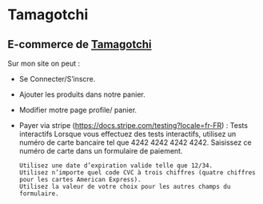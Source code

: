 # Tamagotchi
## E-commerce de [Tamagotchi](https://www.google.com)

Sur mon site on peut :
- Se Connecter/S’inscre.
- Ajouter les produits dans notre panier.
- Modifier motre page profile/ panier.
- Payer via stripe (https://docs.stripe.com/testing?locale=fr-FR)
    : Tests interactifs
      Lorsque vous effectuez des tests interactifs, utilisez un numéro de carte bancaire tel que 4242 4242 4242 4242. Saisissez ce numéro de carte dans       un formulaire de paiement.
      
      Utilisez une date d’expiration valide telle que 12/34.
      Utilisez n’importe quel code CVC à trois chiffres (quatre chiffres pour les cartes American Express).
      Utilisez la valeur de votre choix pour les autres champs du formulaire.




